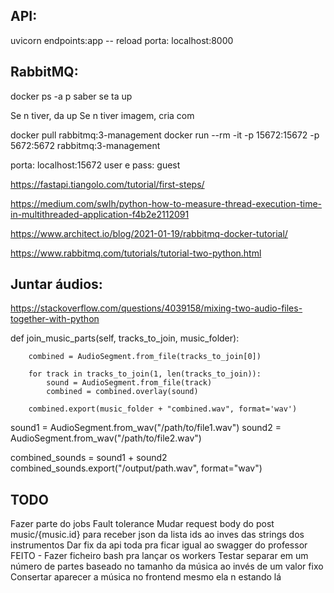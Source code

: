 ## API:

uvicorn endpoints:app -- reload
porta: localhost:8000

## RabbitMQ:

docker ps -a p saber se ta up

Se n tiver, da up
Se n tiver imagem, cria com

docker pull rabbitmq:3-management
docker run --rm -it -p 15672:15672 -p 5672:5672 rabbitmq:3-management

porta: localhost:15672
user e pass: guest

https://fastapi.tiangolo.com/tutorial/first-steps/

https://medium.com/swlh/python-how-to-measure-thread-execution-time-in-multithreaded-application-f4b2e2112091

https://www.architect.io/blog/2021-01-19/rabbitmq-docker-tutorial/

https://www.rabbitmq.com/tutorials/tutorial-two-python.html

## Juntar áudios:

https://stackoverflow.com/questions/4039158/mixing-two-audio-files-together-with-python

def join_music_parts(self, tracks_to_join, music_folder):

        combined = AudioSegment.from_file(tracks_to_join[0])

        for track in tracks_to_join(1, len(tracks_to_join)):
            sound = AudioSegment.from_file(track)
            combined = combined.overlay(sound)

        combined.export(music_folder + "combined.wav", format='wav')
        

sound1 = AudioSegment.from_wav("/path/to/file1.wav")
sound2 = AudioSegment.from_wav("/path/to/file2.wav")

combined_sounds = sound1 + sound2
combined_sounds.export("/output/path.wav", format="wav")


 ## TODO ##
 Fazer parte do jobs
 Fault tolerance
 Mudar request body do post music/{music.id} para receber json da lista ids ao inves das strings dos instrumentos
 Dar fix da api toda pra ficar igual ao swagger do professor
 FEITO - Fazer ficheiro bash pra lançar os workers
 Testar separar em um número de partes baseado no tamanho da música ao invés de um valor fixo
 Consertar aparecer a música no frontend mesmo ela n estando lá